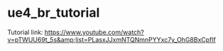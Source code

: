 # ue4_br_tutorial
Tutorial link: https://www.youtube.com/watch?v=pTWUU69t_5s&amp;list=PLasxJJxmNTQNmnPYYxc7y_OhG8BxCpflf

